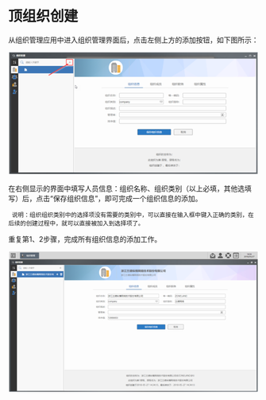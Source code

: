 # 顶组织创建

从组织管理应用中进入组织管理界面后，点击左侧上方的添加按钮，如下图所示：

![](../../../.gitbook/assets/image%20%2867%29.png)

在右侧显示的界面中填写人员信息：组织名称、组织类别（以上必填，其他选填写）后，点击“保存组织信息”，即可完成一个组织信息的添加。

     说明：组织组织类别中的选择项没有需要的类别中，可以直接在输入框中键入正确的类别，在后续的创建过程中，就可以直接被加入到选择项了。

重复第1、2步骤，完成所有组织信息的添加工作。

![](../../../.gitbook/assets/image%20%2848%29.png)

